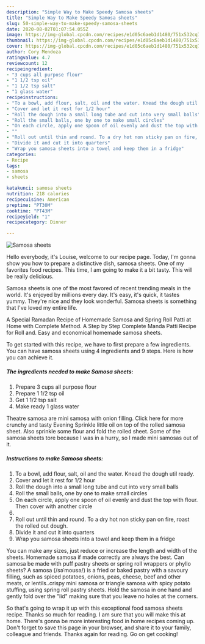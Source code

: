 ```yaml
---
description: "Simple Way to Make Speedy Samosa sheets"
title: "Simple Way to Make Speedy Samosa sheets"
slug: 50-simple-way-to-make-speedy-samosa-sheets
date: 2020-08-02T01:07:54.055Z
image: https://img-global.cpcdn.com/recipes/e1d05c6aeb1d1480/751x532cq70/samosa-sheets-recipe-main-photo.jpg
thumbnail: https://img-global.cpcdn.com/recipes/e1d05c6aeb1d1480/751x532cq70/samosa-sheets-recipe-main-photo.jpg
cover: https://img-global.cpcdn.com/recipes/e1d05c6aeb1d1480/751x532cq70/samosa-sheets-recipe-main-photo.jpg
author: Cory Mendoza
ratingvalue: 4.7
reviewcount: 12
recipeingredient:
- "3 cups all purpose flour"
- "1 1/2 tsp oil"
- "1 1/2 tsp salt"
- "1 glass water"
recipeinstructions:
- "To a bowl, add flour, salt, oil and the water. Knead the dough util ready."
- "Cover and let it rest for 1/2 hour"
- "Roll the dough into a small long tube and cut into very small balls"
- "Roll the small balls, one by one to make small circles"
- "On each circle, apply one spoon of oil evenly and dust the top with flour. Then cover with another circle"
- ""
- "Roll out until thin and round. To a dry hot non sticky pan on fire, roast the rolled out dough."
- "Divide it and cut it into quarters"
- "Wrap you samosa sheets into a towel and keep them in a fridge"
categories:
- Recipe
tags:
- samosa
- sheets

katakunci: samosa sheets 
nutrition: 218 calories
recipecuisine: American
preptime: "PT30M"
cooktime: "PT43M"
recipeyield: "1"
recipecategory: Dinner

---
```



![Samosa sheets](https://img-global.cpcdn.com/recipes/e1d05c6aeb1d1480/751x532cq70/samosa-sheets-recipe-main-photo.jpg)

Hello everybody, it's Louise, welcome to our recipe page. Today, I'm gonna show you how to prepare a distinctive dish, samosa sheets. One of my favorites food recipes. This time, I am going to make it a bit tasty. This will be really delicious.

Samosa sheets is one of the most favored of recent trending meals in the world. It's enjoyed by millions every day. It's easy, it's quick, it tastes yummy. They're nice and they look wonderful. Samosa sheets is something that I've loved my entire life.

A Special Ramadan Recipe of Homemade Samosa and Spring Roll Patti at Home with Complete Method. A Step by Step Complete Manda Patti Recipe for Roll and. Easy and economical homemade samosa sheets.


To get started with this recipe, we have to first prepare a few ingredients. You can have samosa sheets using 4 ingredients and 9 steps. Here is how you can achieve it.

<!--inarticleads1-->

##### The ingredients needed to make Samosa sheets:

1. Prepare 3 cups all purpose flour
1. Prepare 1 1/2 tsp oil
1. Get 1 1/2 tsp salt
1. Make ready 1 glass water


Theatre samosa are mini samosa with onion filling. Click here for more crunchy and tasty Evening Sprinkle little oil on top of the rolled samosa sheet. Also sprinkle some flour and fold the rolled sheet. Some of the samosa sheets tore because I was in a hurry, so I made mini samosas out of it. 

<!--inarticleads2-->

##### Instructions to make Samosa sheets:

1. To a bowl, add flour, salt, oil and the water. Knead the dough util ready.
1. Cover and let it rest for 1/2 hour
1. Roll the dough into a small long tube and cut into very small balls
1. Roll the small balls, one by one to make small circles
1. On each circle, apply one spoon of oil evenly and dust the top with flour. Then cover with another circle
1. 
1. Roll out until thin and round. To a dry hot non sticky pan on fire, roast the rolled out dough.
1. Divide it and cut it into quarters
1. Wrap you samosa sheets into a towel and keep them in a fridge


You can make any sizes, just reduce or increase the length and width of the sheets. Homemade samosa if made correctly are always the best. Can samosa be made with puff pastry sheets or spring roll wrappers or phyllo sheets? A samosa (/səˈmoʊsə/) is a fried or baked pastry with a savoury filling, such as spiced potatoes, onions, peas, cheese, beef and other meats, or lentils..crispy mini samosa or triangle samosa with spicy potato stuffing, using spring roll pastry sheets. Hold the samosa in one hand and gently fold over the &#34;lid&#34; making sure that you leave no holes at the corners. 

So that's going to wrap it up with this exceptional food samosa sheets recipe. Thanks so much for reading. I am sure that you will make this at home. There's gonna be more interesting food in home recipes coming up. Don't forget to save this page in your browser, and share it to your family, colleague and friends. Thanks again for reading. Go on get cooking!

